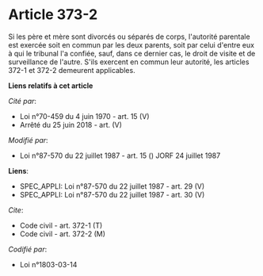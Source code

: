 # Article 373-2

Si les père et mère sont divorcés ou séparés de corps, l'autorité parentale est exercée soit en commun par les deux parents,
soit par celui d'entre eux à qui le tribunal l'a confiée, sauf, dans ce dernier cas, le droit de visite et de surveillance de
l'autre. S'ils exercent en commun leur autorité, les articles 372-1 et 372-2 demeurent applicables.

**Liens relatifs à cet article**

_Cité par_:

  - Loi n°70-459 du 4 juin 1970 - art. 15 (V)
  - Arrêté du 25 juin 2018 - art. (V)

_Modifié par_:

  - Loi n°87-570 du 22 juillet 1987 - art. 15 () JORF 24 juillet 1987

**Liens**:

  - SPEC_APPLI: Loi n°87-570 du 22 juillet 1987 - art. 29 (V)
  - SPEC_APPLI: Loi n°87-570 du 22 juillet 1987 - art. 30 (V)

_Cite_:

  - Code civil - art. 372-1 (T)
  - Code civil - art. 372-2 (M)

_Codifié par_:

  - Loi n°1803-03-14
